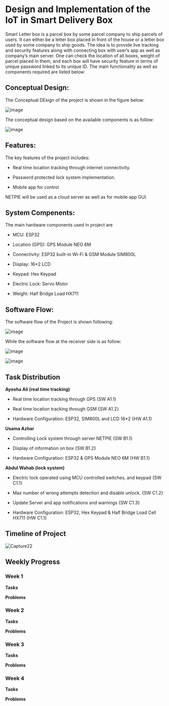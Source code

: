# Design and Implementation of the IoT in Smart Delivery Box #

Smart Letter box is a parcel box by some parcel company to ship parcels of users. It can either be a letter box placed in front of the house or a letter box used by some company to ship goods. The idea is to provide live tracking and security features along with connecting box with user’s app as well as company’s main server. One can check the location of all boxes, weight of parcel placed in them, and each box will have security feature in terms of unique password linked to its unique ID. The main functionality as well as components required are listed below:

## Conceptual Design: ##

The Conceptual DEsign of the project is shown in the figure below:

![image](https://user-images.githubusercontent.com/100766772/158037560-96014433-83dc-48c6-b398-9446f60d45cd.png)

The conceptual design based on the available components is as follow:

![image](https://user-images.githubusercontent.com/100766772/158037634-5eda56de-da57-4891-90a1-5c8977086eca.png)

## Features: ##

The key features of the project includes:

- Real time location tracking through internet connectivity.

- Password protected lock system implementation.

- Mobile app for control 

NETPIE will be used as a cloud server as well as for mobile app GUI.

## System Compenents: ##

The main hardware components used in project are

- MCU: ESP32 
 
- Location (GPS): GPS Module NEO 6M 
 
- Connectivity: ESP32 built-in Wi-Fi & GSM Module SIM800L
 
- Display: 16*2 LCD

- Keypad: Hex Keypad 
 
- Electric Lock: Servo Motor 
 
- Weight: Half Bridge Load HX711 
 
## Software Flow: ##

The software flow of the Project is shown following:

![image](https://user-images.githubusercontent.com/100766772/158037506-70935154-fb8e-4f35-b959-eacff436c228.png)

While the software flow at the receiver side is as follow:

![image](https://user-images.githubusercontent.com/100766772/158037520-d6427623-2e90-489e-9fc5-155297fd33e1.png)

![image](https://user-images.githubusercontent.com/76215573/161125659-017c62ef-82f3-42c6-8773-1cd7be89d360.png)

## Task Distribution ##

**Ayesha Ali (real time tracking)**

- Real time location tracking through GPS {SW A1.1} 

- Real time location tracking through GSM  {SW A1.2}

- Hardware Configuration: ESP32, SIM800L and LCD 16*2 {HW A1.1}

**Usama Azhar** 

- Controlling Lock system through server NETPIE {SW B1.1}

- Display of information on box {SW B1.2}

- Hardware Configuration: ESP32 & GPS Module NEO 6M {HW B1.1}

**Abdul Wahab (lock system)**

- Electric lock operated using MCU controlled switches, and keypad  {SW C1.1}

- Max number of wrong attempts detection and disable unlock. {SW C1.2}

- Update Server and app notifications and warnings {SW C1.3}

- Hardware Configuration: ESP32, Hex Keypad & Half Bridge Load Cell HX711 {HW C1.1}


## Timeline of Project ##

![Capture22](https://user-images.githubusercontent.com/76215573/161130336-5ec5b7e0-420c-4949-af2d-657fee118388.JPG)


## Weekly Progress ##

### Week 1 ###

**Tasks**

**Problems**

### Week 2 ###

**Tasks**

**Problems**

### Week 3 ###

**Tasks**

**Problems**

### Week 4 ###

**Tasks**

**Problems**
